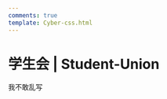 ```yaml
---
comments: true
template: Cyber-css.html
---
```


# 学生会 | Student-Union

<!-- 求你了，别看这页网页 -->

我不敢乱写

<!--
> 以下内容顺序以第十届学生会部长竞选表公示顺序为准

## 网络空间安全学院团委简介：

团委是（中国共青）团的总支部委员会的简称。大学团委是在上级团组织的领导下，围绕学院党团中心工作，结合团员青年特点，肩负团结青年、引领青年、服务青年职责的先进青年组织。网络空间安全学院学院团委现有团支部 26 个。团委下设组织部、新媒体中心、宣传部、就业实践部、青年之声工作部；学生会下设办公室、秘书处、社团联合会、体育部、文艺部、科创部、学习部、权益部、纪检部、网络部、宿卫部、外联部、心理健康部。

团委职能：

1. 负责共青团的组织建设和队伍建设；

2. 负责对全体团员青年进行思想政治教育，组织开展青马工程培训等；

3. 负责指导各团支部开展工作，组织丰富多彩的团日活动、三会一课等，并检查总结开展活动情况，对存在的问题提出改进措施；

4. 负责团员发展和推优入党工作，做好各项团内评优、推优工作，宣传和树立团内先进榜样；

5. 负责指导和考核各团支部、学生会和学生社团日常工作；

6. 开展高校共青团工作理论研究，定期组织团情调研和团员青年思想状况调查活动，适时开展团学工作交流活动，积极拓展团的工作领域和工作职能，为青年学生成长成才服务；

7. 完成学校党委和上级团组织交办的其他工作。

## 秘书处

等待相关负责人发起 Pull Request

## 办公室

等待相关负责人发起 Pull Request

## 心理健康部

等待相关负责人发起 Pull Request

## 体育部

等待相关负责人发起 Pull Request

## 文艺部

等待相关负责人发起 Pull Request

## 网络部

等待相关负责人发起 Pull Request

## 外联部

等待相关负责人发起 Pull Request

## 纪检部

等待相关负责人发起 Pull Request

## 宿卫部

等待相关负责人发起 Pull Request

## 学习部

等待相关负责人发起 Pull Request

## 组织部

1. 部门简介：

组织部是协助团委加强全院共青团思想建设、组织建设及共青团干部培养和管理的重要部门，组织部下设党建部、秘书处、纳新部三个部门。

2. 部门职责：

   1. 负责组织党员活动、维护党校网站、对内统筹和对外宣传工作。

   2. 负责党校会议的准备与记录，以及关于党校各项工作材料的分发、使用和保管。

   3. 负责有关党员纳新的相关工作，其中包括入党积极分子的材料审查以及对于预备党员转正材料的审核。

## 宣传部

等待相关负责人发起 Pull Request

## 新媒体中心

等待相关负责人发起 Pull Request

## 权益部

等待相关负责人发起 Pull Request

## 科创部

等待相关负责人发起 Pull Request

## 社团管理部

等待相关负责人发起 Pull Request

## 就业实践部

等待相关负责人发起 Pull Request -->
